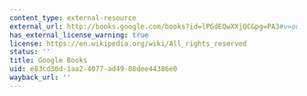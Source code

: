```yaml
---
content_type: external-resource
external_url: http://books.google.com/books?id=lPGdEQwXXjQC&pg=PA3#v=onepage
has_external_license_warning: true
license: https://en.wikipedia.org/wiki/All_rights_reserved
status: ''
title: Google Books
uid: e83cd36d-1aa2-4077-ad49-08dee44386e0
wayback_url: ''
---
```


